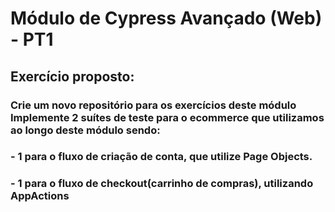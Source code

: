 # Módulo de Cypress Avançado (Web) - PT1

## Exercício proposto:

### Crie um novo repositório para os exercícios deste módulo Implemente 2 suítes de teste para o ecommerce que utilizamos ao longo deste módulo sendo:
### - 1 para o fluxo de criação de conta, que utilize Page Objects.
### - 1 para o fluxo de checkout(carrinho de compras), utilizando AppActions

